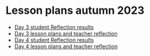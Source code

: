 # Lesson plans autumn 2023

 * [Day 3 student Reflection results](reflection_results_day_3.md)
 * [Day 3 lesson plans and teacher reflection](day_3_lesson_plan_and_reflection.md)
 * [Day 4 student Reflection results](reflection_results_day_4.md)
 * [Day 4 lesson plans and teacher reflection](day_4_lesson_plan_and_reflection.md)
